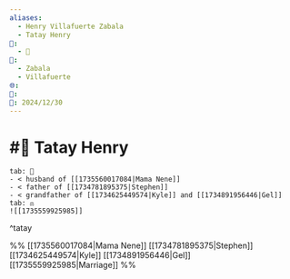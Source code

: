 ```yaml
---
aliases:
  - Henry Villafuerte Zabala
  - Tatay Henry
📁:
  - 👤
👤:
  - Zabala
  - Villafuerte
🌐: 
📝: 
📅: 2024/12/30
---
```

# #👤 Tatay Henry

```tabs
tab: 👤
- < husband of [[1735560017084|Mama Nene]]
- < father of [[1734781895375|Stephen]]
- < grandfather of [[1734625449574|Kyle]] and [[1734891956446|Gel]]
tab: ⚖️
![[1735559925985]]
```

^tatay

%%
[[1735560017084|Mama Nene]]
[[1734781895375|Stephen]]
[[1734625449574|Kyle]]
[[1734891956446|Gel]]
[[1735559925985|Marriage]]
%%